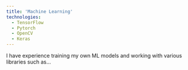 ```yaml
---
title: 'Machine Learning'
technologies:
  - TensorFlow
  - Pytorch
  - OpenCV
  - Keras
---
```


I have experience training my own ML models and working with various libraries such as...
